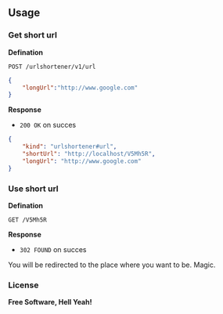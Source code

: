 ## Usage

### Get short url

**Defination**

`POST /urlshortener/v1/url`
```json
{
	"longUrl":"http://www.google.com"
}
```
**Response**

- `200 OK` on succes

```json
{
	"kind": "urlshortener#url",
	"shortUrl": "http://localhost/V5Mh5R",
	"longUrl": "http://www.google.com"
}	
```

### Use short url

**Defination**

`GET /V5Mh5R`

**Response**

- `302 FOUND` on succes

You will be redirected to the place where you want to be. Magic.

### License

**Free Software, Hell Yeah!**



